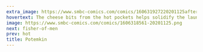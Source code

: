 ```yaml
---
extra_image: https://www.smbc-comics.com/comics/160631927220201125after.png
hovertext: The cheese bits from the hot pockets helps solidify the laundry as it dries.
image: https://www.smbc-comics.com/comics/1606318561-20201125.png
next: fisher-of-men
prev: hot
title: Potemkin
---
```

